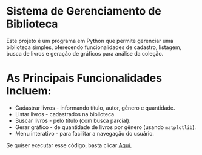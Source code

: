 # Sistema de Gerenciamento de Biblioteca

Este projeto é um programa em Python que permite gerenciar uma biblioteca simples, oferecendo funcionalidades de cadastro, listagem, busca de livros e geração de gráficos para análise da coleção.  

# As Principais Funcionalidades Incluem:
- Cadastrar livros - informando título, autor, gênero e quantidade.  
- Listar livros - cadastrados na biblioteca.  
- Buscar livros - pelo título (com busca parcial).  
- Gerar gráfico - de quantidade de livros por gênero (usando `matplotlib`).  
- Menu interativo - para facilitar a navegação do usuário.  

Se quiser executar esse código, basta clicar [Aqui.](https://colab.research.google.com/github/AlbuquerqueLM/sistema_biblioteca/blob/main/biblioteca.ipynb) 
